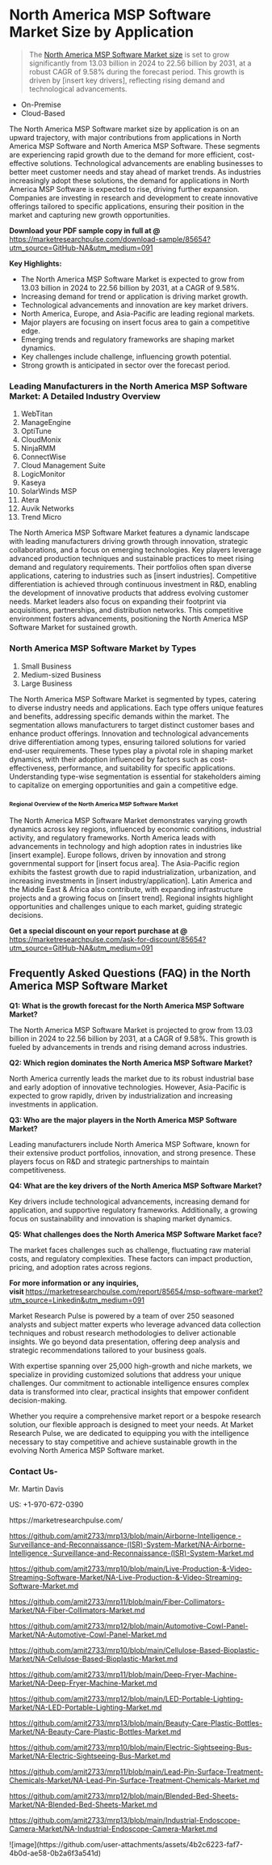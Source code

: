 <h1>North America MSP Software Market&nbsp;Size by Application</h1><blockquote><p>The <a href="https://marketresearchpulse.com/download-sample/85654?utm_source=GitHub-NA&amp;utm_medium=091">North America MSP Software Market size</a> is set to grow significantly from 13.03 billion in 2024 to 22.56 billion by 2031, at a robust CAGR of 9.58% during the forecast period. This growth is driven by [insert key drivers], reflecting rising demand and technological advancements.</p></blockquote><ul><li>On-Premise <li> Cloud-Based</li></ul><p>The North America MSP Software market size by application is on an upward trajectory, with major contributions from applications in North America MSP Software and North America MSP Software. These segments are experiencing rapid growth due to the demand for more efficient, cost-effective solutions. Technological advancements are enabling businesses to better meet customer needs and stay ahead of market trends. As industries increasingly adopt these solutions, the demand for applications in North America MSP Software is expected to rise, driving further expansion. Companies are investing in research and development to create innovative offerings tailored to specific applications, ensuring their position in the market and capturing new growth opportunities.</p><p><strong>Download your PDF sample copy in full at @ </strong><a href="https://marketresearchpulse.com/download-sample/85654?utm_source=GitHub-NA&amp;utm_medium=091">https://marketresearchpulse.com/download-sample/85654?utm_source=GitHub-NA&amp;utm_medium=091</a></p><p><strong>Key Highlights: </strong></p><ul><li>The North America MSP Software Market is expected to grow from 13.03 billion in 2024 to 22.56 billion by 2031, at a CAGR of 9.58%.</li><li>Increasing demand for trend or application is driving market growth.</li><li>Technological advancements and innovation are key market drivers.</li><li>North America, Europe, and Asia-Pacific are leading regional markets.</li><li>Major players are focusing on insert focus area to gain a competitive edge.</li><li>Emerging trends and regulatory frameworks are shaping market dynamics.</li><li>Key challenges include challenge, influencing growth potential.</li><li>Strong growth is anticipated in sector over the forecast period.</li></ul><h3>Leading Manufacturers in the North America MSP Software Market: A Detailed Industry Overview</h3><ol><li>WebTitan</li><li>ManageEngine</li><li>OptiTune</li><li>CloudMonix</li><li>NinjaRMM</li><li>ConnectWise</li><li>Cloud Management Suite</li><li>LogicMonitor</li><li>Kaseya</li><li>SolarWinds MSP</li><li>Atera</li><li>Auvik Networks</li><li>Trend Micro</li></ol><div class="flex max-w-full flex-col flex-grow"><div class="min-h-8 text-message flex w-full flex-col items-end gap-2 whitespace-normal break-words [.text-message+&amp;]:mt-5" dir="auto" data-message-author-role="assistant" data-message-id="fd8432e4-4910-450d-b182-61b7bfb0a01f" data-message-model-slug="gpt-4o"><div class="flex w-full flex-col gap-1 empty:hidden first:pt-[3px]"><div class="markdown prose w-full break-words dark:prose-invert light"><p>The North America MSP Software Market features a dynamic landscape with leading manufacturers driving growth through innovation, strategic collaborations, and a focus on emerging technologies. Key players leverage advanced production techniques and sustainable practices to meet rising demand and regulatory requirements. Their portfolios often span diverse applications, catering to industries such as [insert industries]. Competitive differentiation is achieved through continuous investment in R&amp;D, enabling the development of innovative products that address evolving customer needs. Market leaders also focus on expanding their footprint via acquisitions, partnerships, and distribution networks. This competitive environment fosters advancements, positioning the North America MSP Software Market for sustained growth.</p></div></div></div></div><h3>North America MSP Software Market by Types</h3><ol><li>Small Business <li> Medium-sized Business <li> Large Business</li></ol><div class="flex max-w-full flex-col flex-grow"><div class="min-h-8 text-message flex w-full flex-col items-end gap-2 whitespace-normal break-words [.text-message+&amp;]:mt-5" dir="auto" data-message-author-role="assistant" data-message-id="084470be-0bb7-4664-bddf-5156b4f41249" data-message-model-slug="gpt-4o-mini"><div class="flex w-full flex-col gap-1 empty:hidden first:pt-[3px]"><div class="markdown prose w-full break-words dark:prose-invert light"><p>The North America MSP Software Market is segmented by types, catering to diverse industry needs and applications. Each type offers unique features and benefits, addressing specific demands within the market. The segmentation allows manufacturers to target distinct customer bases and enhance product offerings. Innovation and technological advancements drive differentiation among types, ensuring tailored solutions for varied end-user requirements. These types play a pivotal role in shaping market dynamics, with their adoption influenced by factors such as cost-effectiveness, performance, and suitability for specific applications. Understanding type-wise segmentation is essential for stakeholders aiming to capitalize on emerging opportunities and gain a competitive edge.</p></div></div></div></div><h3><span style="font-size: 11px;">Regional Overview of the North America MSP Software Market</span></h3><div class="flex max-w-full flex-col flex-grow"><div class="min-h-8 text-message flex w-full flex-col items-end gap-2 whitespace-normal break-words [.text-message+&amp;]:mt-5" dir="auto" data-message-author-role="assistant" data-message-id="e9038762-ce64-4e30-91c9-9bd413514231" data-message-model-slug="gpt-4o-mini"><div class="flex w-full flex-col gap-1 empty:hidden first:pt-[3px]"><div class="markdown prose w-full break-words dark:prose-invert light"><p>The North America MSP Software Market demonstrates varying growth dynamics across key regions, influenced by economic conditions, industrial activity, and regulatory frameworks. North America leads with advancements in technology and high adoption rates in industries like [insert example]. Europe follows, driven by innovation and strong governmental support for [insert focus area]. The Asia-Pacific region exhibits the fastest growth due to rapid industrialization, urbanization, and increasing investments in [insert industry/application]. Latin America and the Middle East &amp; Africa also contribute, with expanding infrastructure projects and a growing focus on [insert trend]. Regional insights highlight opportunities and challenges unique to each market, guiding strategic decisions.</p></div></div></div></div><p><strong>Get a special discount on your report purchase at @ </strong><a href="https://marketresearchpulse.com/ask-for-discount/85654?utm_source=GitHub-NA&amp;utm_medium=091">https://marketresearchpulse.com/ask-for-discount/85654?utm_source=GitHub-NA&amp;utm_medium=091</a></p><h2>Frequently Asked Questions (FAQ) in the North America MSP Software Market</h2><p><strong>Q1: What is the growth forecast for the North America MSP Software Market?</strong></p><p>The North America MSP Software Market is projected to grow from 13.03 billion in 2024 to 22.56 billion by 2031, at a CAGR of 9.58%. This growth is fueled by advancements in trends and rising demand across industries.</p><p><strong>Q2: Which region dominates the North America MSP Software Market?</strong></p><p>North America currently leads the market due to its robust industrial base and early adoption of innovative technologies. However, Asia-Pacific is expected to grow rapidly, driven by industrialization and increasing investments in application.</p><p><strong>Q3: Who are the major players in the North America MSP Software Market?</strong></p><p>Leading manufacturers include North America MSP Software, known for their extensive product portfolios, innovation, and strong presence. These players focus on R&amp;D and strategic partnerships to maintain competitiveness.</p><p><strong>Q4: What are the key drivers of the North America MSP Software Market?</strong></p><p>Key drivers include technological advancements, increasing demand for application, and supportive regulatory frameworks. Additionally, a growing focus on sustainability and innovation is shaping market dynamics.</p><p><strong>Q5: What challenges does the North America MSP Software Market face?</strong></p><p>The market faces challenges such as challenge, fluctuating raw material costs, and regulatory complexities. These factors can impact production, pricing, and adoption rates across regions.</p><p><strong>For more information or any inquiries, visit&nbsp;</strong><a href="https://marketresearchpulse.com/report/85654/msp-software-market?utm_source=Linkedin&utm_medium=091">https://marketresearchpulse.com/report/85654/msp-software-market?utm_source=Linkedin&utm_medium=091</a></p><p>Market Research Pulse is powered by a team of over 250 seasoned analysts and subject matter experts who leverage advanced data collection techniques and robust research methodologies to deliver actionable insights. We go beyond data presentation, offering deep analysis and strategic recommendations tailored to your business goals.</p><p>With expertise spanning over 25,000 high-growth and niche markets, we specialize in providing customized solutions that address your unique challenges. Our commitment to actionable intelligence ensures complex data is transformed into clear, practical insights that empower confident decision-making.</p><p>Whether you require a comprehensive market report or a bespoke research solution, our flexible approach is designed to meet your needs. At Market Research Pulse, we are dedicated to equipping you with the intelligence necessary to stay competitive and achieve sustainable growth in the evolving North America MSP Software market.</p><h3><strong>Contact Us-</strong></h3><p>Mr. Martin Davis</p><p>US: +1-970-672-0390</p><p>https://marketresearchpulse.com/</p><p><a href="https://github.com/amit2733/mrp13/blob/main/Airborne-Intelligence,-Surveillance-and-Reconnaissance-(ISR)-System-Market/NA-Airborne-Intelligence,-Surveillance-and-Reconnaissance-(ISR)-System-Market.md">https://github.com/amit2733/mrp13/blob/main/Airborne-Intelligence,-Surveillance-and-Reconnaissance-(ISR)-System-Market/NA-Airborne-Intelligence,-Surveillance-and-Reconnaissance-(ISR)-System-Market.md</a></p><p><a href="https://github.com/amit2733/mrp10/blob/main/Live-Production-&-Video-Streaming-Software-Market/NA-Live-Production-&-Video-Streaming-Software-Market.md">https://github.com/amit2733/mrp10/blob/main/Live-Production-&-Video-Streaming-Software-Market/NA-Live-Production-&-Video-Streaming-Software-Market.md</a></p><p><a href="https://github.com/amit2733/mrp11/blob/main/Fiber-Collimators-Market/NA-Fiber-Collimators-Market.md">https://github.com/amit2733/mrp11/blob/main/Fiber-Collimators-Market/NA-Fiber-Collimators-Market.md</a></p><p><a href="https://github.com/amit2733/mrp12/blob/main/Automotive-Cowl-Panel-Market/NA-Automotive-Cowl-Panel-Market.md">https://github.com/amit2733/mrp12/blob/main/Automotive-Cowl-Panel-Market/NA-Automotive-Cowl-Panel-Market.md</a></p><p><a href="https://github.com/amit2733/mrp10/blob/main/Cellulose-Based-Bioplastic-Market/NA-Cellulose-Based-Bioplastic-Market.md">https://github.com/amit2733/mrp10/blob/main/Cellulose-Based-Bioplastic-Market/NA-Cellulose-Based-Bioplastic-Market.md</a></p><p><a href="https://github.com/amit2733/mrp11/blob/main/Deep-Fryer-Machine-Market/NA-Deep-Fryer-Machine-Market.md">https://github.com/amit2733/mrp11/blob/main/Deep-Fryer-Machine-Market/NA-Deep-Fryer-Machine-Market.md</a></p><p><a href="https://github.com/amit2733/mrp12/blob/main/LED-Portable-Lighting-Market/NA-LED-Portable-Lighting-Market.md">https://github.com/amit2733/mrp12/blob/main/LED-Portable-Lighting-Market/NA-LED-Portable-Lighting-Market.md</a></p><p><a href="https://github.com/amit2733/mrp13/blob/main/Beauty-Care-Plastic-Bottles-Market/NA-Beauty-Care-Plastic-Bottles-Market.md">https://github.com/amit2733/mrp13/blob/main/Beauty-Care-Plastic-Bottles-Market/NA-Beauty-Care-Plastic-Bottles-Market.md</a></p><p><a href="https://github.com/amit2733/mrp10/blob/main/Electric-Sightseeing-Bus-Market/NA-Electric-Sightseeing-Bus-Market.md">https://github.com/amit2733/mrp10/blob/main/Electric-Sightseeing-Bus-Market/NA-Electric-Sightseeing-Bus-Market.md</a></p><p><a href="https://github.com/amit2733/mrp11/blob/main/Lead-Pin-Surface-Treatment-Chemicals-Market/NA-Lead-Pin-Surface-Treatment-Chemicals-Market.md">https://github.com/amit2733/mrp11/blob/main/Lead-Pin-Surface-Treatment-Chemicals-Market/NA-Lead-Pin-Surface-Treatment-Chemicals-Market.md</a></p><p><a href="https://github.com/amit2733/mrp12/blob/main/Blended-Bed-Sheets-Market/NA-Blended-Bed-Sheets-Market.md">https://github.com/amit2733/mrp12/blob/main/Blended-Bed-Sheets-Market/NA-Blended-Bed-Sheets-Market.md</a></p><p><a href="https://github.com/amit2733/mrp13/blob/main/Industrial-Endoscope-Camera-Market/NA-Industrial-Endoscope-Camera-Market.md">https://github.com/amit2733/mrp13/blob/main/Industrial-Endoscope-Camera-Market/NA-Industrial-Endoscope-Camera-Market.md</a></p>
![image](https://github.com/user-attachments/assets/4b2c6223-faf7-4b0d-ae58-0b2a6f3a541d)
